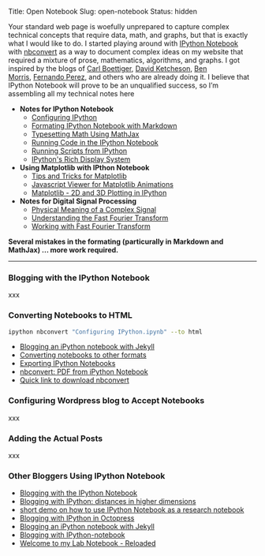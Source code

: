 Title: Open Notebook
Slug: open-notebook
Status: hidden

Your standard web page is woefully unprepared to capture complex technical concepts
that require data, math, and graphs, but that is exactly what I would like to do.
I started playing around with [IPython Notebook][01] with [nbconvert][06]
as a way to document complex ideas on my website that required a mixture of 
prose, mathematics, algorithms, and graphs.
I got inspired by the blogs of
[Carl Boettiger][02], [David Ketcheson][03], [Ben Morris][04], [Fernando Perez][05],
and others who are already doing it.
I believe that IPython Notebook will prove to be an unqualified success,
so I’m assembling all my technical notes here

* **Notes for IPython Notebook**
    * [Configuring IPython](/notebooks/configuring-ipython.html)
    * [Formating IPython Notebook with Markdown](/notebooks/formating-ipython-notebook-with-markdown.html)
    * [Typesetting Math Using MathJax](/notebooks/typesetting-math-using-mathjax.html)
    * [Running Code in the IPython Notebook](/notebooks/running-code-in-the-ipython-notebook.html)
    * [Running Scripts from IPython](/notebooks/running-scripts-from-ipython.html)
    * [IPython's Rich Display System](/notebooks/ipython's-rich-display-system.html)
* **Using Matplotlib with IPthon Notebook**
    * [Tips and Tricks for Matplotlib](/notebooks/tips-and-tricks-for-matplotlib.html)
    * [Javascript Viewer for Matplotlib Animations](/notebooks/javascript-viewer-for-matplotlib-animations.html)
    * [Matplotlib - 2D and 3D Plotting in IPython](/notebooks/matplotlib-2d-and-3d-plotting-in-ipython.html)
* **Notes for Digital Signal Processing**
    * [Physical Meaning of a Complex Signal](/notebooks/physical-meaning-of-a-complex-signal.html)
    * [Understanding the Fast Fourier Transform](/notebooks/understanding-the-fast-fourier-transform.html)
    * [Working with Fast Fourier Transform](/notebooks/working-with-fast-fourier-transform.html)

**Several mistakes in the formating (particurally in Markdown and MathJax) ... more work required.**

-----

### Blogging with the IPython Notebook
xxx

### Converting Notebooks to HTML
``` bash
ipython nbconvert "Configuring IPython.ipynb" --to html
```
* [Blogging an iPython notebook with Jekyll](http://www.davidketcheson.info/2012/10/11/blogging_ipython_notebooks_with_jekyll.html)
* [Converting notebooks to other formats](http://ipython.org/ipython-doc/stable/interactive/nbconvert.html)
* [Exporting IPython Notebooks](http://frenticb.blogspot.com/2013/02/exporting-ipython-notebooks.html)
* [nbconvert: PDF from iPython Notebook](http://technicaltidbit.blogspot.com/2013/07/nbconvert-pdf-from-ipython-notebook.html)
* [Quick link to download nbconvert](http://technicaltidbit.blogspot.com/2013/07/quick-link-to-download-nbconvert_15.html)

### Configuring Wordpress blog to Accept Notebooks
xxx

### Adding the Actual Posts
xxx

### Other Bloggers Using IPython Notebook
* [Blogging with the IPython Notebook](http://blog.fperez.org/2012/09/blogging-with-ipython-notebook.html)
* [Blogging with IPython: distances in higher dimensions](http://www.bendmorris.com/2013/05/blogging-with-ipython-distances-in.html)
* [short demo on how to use IPython Notebook as a research notebook](http://www.randalolson.com/2012/05/12/a-short-demo-on-how-to-use-ipython-notebook-as-a-research-notebook/)
* [Blogging with IPython in Octopress](http://jakevdp.github.io/blog/2012/10/04/blogging-with-ipython)
* [Blogging an iPython notebook with Jekyll](http://www.davidketcheson.info/2012/10/11/blogging_ipython_notebooks_with_jekyll.html)
* [Blogging with IPython-notebook](http://home.badc.rl.ac.uk/spascoe/blog/blogging-with-ipython-notebook.html)
* [Welcome to my Lab Notebook - Reloaded](http://carlboettiger.info/2012/09/28/Welcome-to-my-lab-notebook.html)

[01]:http://ipython.org/notebook.html
[02]:http://carlboettiger.info/2012/09/28/Welcome-to-my-lab-notebook.html
[03]:http://www.davidketcheson.info/2012/10/11/blogging_ipython_notebooks_with_jekyll.html
[04]:http://www.bendmorris.com/2013/05/blogging-with-ipython-distances-in.html
[05]:http://blog.fperez.org/2012/09/blogging-with-ipython-notebook.html
[06]:http://github.com/ipython/nbconvert
